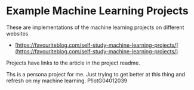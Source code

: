 # Example Machine Learning Projects

These are implementations of the machine learning projects on different websites
- [https://favouriteblog.com/self-study-machine-learning-projects/](https://favouriteblog.com/self-study-machine-learning-projects/)

Projects have links to the article in the project readme.


Ths is a persona project for me. Just trying to get better at this thing and refresh on my machine learning.
P!lotG04012039